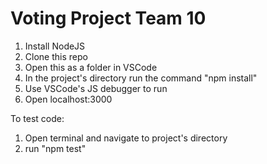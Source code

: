 # Voting Project Team 10

1) Install NodeJS
2) Clone this repo
3) Open this as a folder in VSCode
4) In the project's directory run the command "npm install"
5) Use VSCode's JS debugger to run
6) Open localhost:3000

To test code:
1) Open terminal and navigate to project's directory
2) run "npm test"
